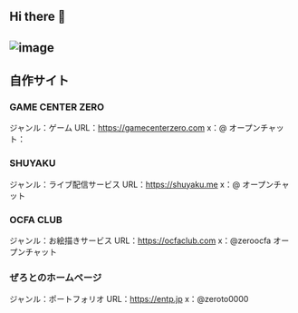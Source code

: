 ## Hi there 👋
![image](https://github.com/user-attachments/assets/1077a383-f02b-4b71-b998-17faf7aaf07d)
---
## 自作サイト
### GAME CENTER ZERO
ジャンル：ゲーム
URL：https://gamecenterzero.com
x：@
オープンチャット：

### SHUYAKU
ジャンル：ライブ配信サービス
URL：https://shuyaku.me
x：@
オープンチャット

### OCFA CLUB
ジャンル：お絵描きサービス
URL：https://ocfaclub.com
x：@zeroocfa
オープンチャット

### ぜろとのホームページ
ジャンル：ポートフォリオ
URL：https://entp.jp
x：@zeroto0000
